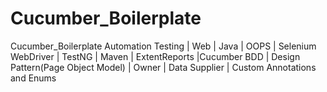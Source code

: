 # Cucumber_Boilerplate
Cucumber_Boilerplate
Automation Testing | Web | Java | OOPS | Selenium WebDriver | TestNG | Maven | ExtentReports |Cucumber BDD | Design Pattern(Page Object Model) | Owner | Data Supplier | Custom Annotations and Enums
